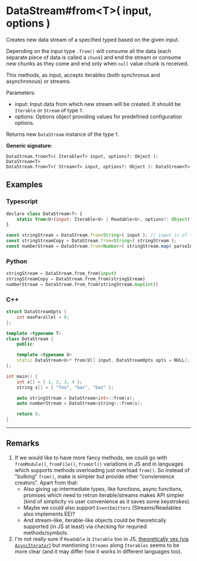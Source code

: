 # DataStream#from\<T>( input, options )

Creates new data stream of a specified typed based on the given input.

Depending on the input type `.from()` will consume all the data (each separate piece of data is called a `chunk`) and end the stream or consume new chunks as they come and end only when `null` value chunk is received.

This methods, as input, accepts iterables (both synchronus and asynchronous) or streams.

Parameters:

- input: Input data from which new stream will be created. It should be `Iterable` or `Stream` of type `T`.
- options: Options object providing values for predefined configuration options.

Returns new `DataStream` instance of the type `T`.

**Generic signature**:

```
DataStream.from<T>( Iterable<T> input, options?: Object ): DataStream<T>
DataStream.from<T>( Stream<T> input, options?: Object ): DataStream<T>
```

## Examples

### Typescript

```js
declare class DataStream<T> {
    static from<U>(input: Iterable<U> | Readable<U>, options?: Object): DataStream<U>;
}

const stringStream = DataStream.from<String>( input ); // input is of type Iterable<String>
const stringStreamCopy = DataStream.from<String>( stringStream );
const numberStream = DataStream.from<Number>( stringStream.map( parseInt ) )
```

### Python

```python
stringStream = DataStream.from_from(input)
stringStreamCopy = DataStream.from_from(stringStream)
numberStream = DataStream.from_from(stringStream.map(int))
```

### C++

```c++
struct DataStreamOpts {
    int maxParallel = 0;
};

template <typename T>
class DataStream {
    public:

    template <typename U>
    static DataStream<U>* from(U[] input, DataStreamOpts opts = NULL);
};

int main() {
    int x[] = { 1, 2, 3, 4 };
    string s[] = { "foo", "bar", "baz" };

    auto stringStream = DataStream<int>::from(x);
    auto numberStream = DataStream<string>::from(s);

    return 0;
}
```

---

## Remarks

1. If we would like to have more fancy methods, we could go with `fromModule()`, `fromFile()`, `fromUrl()` variations in JS and in languages which supports methods overloading just overload `from()`. So instead of "bulking" `from()`, make is simpler but provide other "convienience creators". Apart from that:
    * Also giving up intermediate types, like functions, async functions, promises which need to retrun iterable/streams makes API simpler (kind of simplicity vs user convenience as it saves some keystrokes).
    * Maybe we could also support `EventEmitters` (Streams/Readables also implements EE)?
    * And stream-like, iterable-like objects could be theoretically supported (in JS at least) via checking for requried methods/symbols.
1. I'm not really sure if `Readable` is `Iterable` too in JS, [theoretically yes (via `AsyncIterator`)](https://nodejs.org/api/stream.html#stream_readable_symbol_asynciterator) but mentioning `Streams` along `Iterables` seems to be more clear (and it may differ how it works in different languages too).
